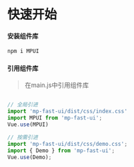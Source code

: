 # 快速开始

#### 安装组件库

```bash
npm i MPUI
```
#### 引用组件库
> 在main.js中引用组件库

```javascript

// 全局引进
import 'mp-fast-ui/dist/css/index.css'
import MPUI from 'mp-fast-ui';
Vue.use(MPUI)

// 按需引进
import 'mp-fast-ui/dist/css/demo.css';
import { Demo } from 'mp-fast-ui';
Vue.use(Demo);

```

